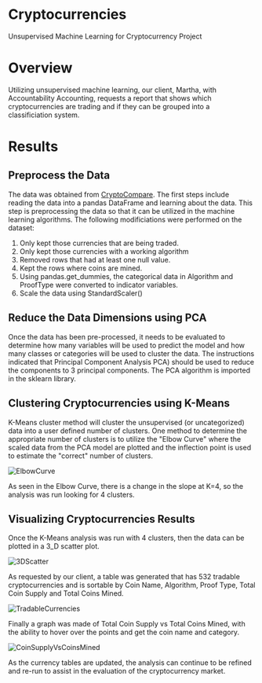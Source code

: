 # Cryptocurrencies
Unsupervised Machine Learning for Cryptocurrency Project

# Overview

Utilizing unsupervised machine learning, our client, Martha, with Accountability Accounting, requests a report that shows which cryptocurrencies are trading and if they can be grouped into a classificiation system.  

# Results

## Preprocess the Data

The data was obtained from [CryptoCompare](https://min-api.cryptocompare.com/data/all/coinlist).  The first steps include reading the data into a pandas DataFrame and learning about the data.  This step is preprocessing the data so that it can be utilized in the machine learning algorithms. The following modificiations were performed on the dataset: 
1. Only kept those currencies that are being traded. 
2. Only kept those currencies with a working algorithm
3. Removed rows that had at least one null value. 
4. Kept the rows where coins are mined. 
5. Using pandas.get_dummies, the categorical data in Algorithm and ProofType were converted to indicator variables. 
6. Scale the data using StandardScaler()

## Reduce the Data Dimensions using PCA

Once the data has been pre-processed, it needs to be evaluated to determine how many variables will be used to predict the model and how many classes or categories will be used to cluster the data. The instructions indicated that Principal Component Analysis PCA) should be used to reduce the components to 3 principal components. The  PCA algorithm is imported in the sklearn library. 

## Clustering Cryptocurrencies using K-Means

K-Means cluster method will cluster the unsupervised (or uncategorized) data into a user defined number of clusters.  One method to determine the appropriate number of clusters is to utilize the "Elbow Curve" where the scaled data from the PCA model are plotted and the inflection point is used to estimate the "correct" number of clusters. 

![ElbowCurve](https://user-images.githubusercontent.com/98054953/175830557-5b044c41-805a-45b4-8c64-ba911f028cfd.png)

As seen in the Elbow Curve, there is a change in the slope at K=4, so the analysis was run looking for 4 clusters. 

## Visualizing Cryptocurrencies Results

Once the K-Means analysis was run with 4 clusters, then the data can be plotted in a 3_D scatter plot. 

![3DScatter](https://user-images.githubusercontent.com/98054953/175830617-152429b4-8a87-49c2-9072-a2bc0211ddd4.png)

As requested by our client, a table was generated that has 532 tradable cryptocurrencies and is sortable by Coin Name, Algorithm, Proof Type, Total Coin Supply and Total Coins Mined. 

![TradableCurrencies](https://user-images.githubusercontent.com/98054953/175830668-d38fb801-5334-4cc6-8288-abdca75578f3.png)

Finally a graph was made of Total Coin Supply vs Total Coins Mined, with the ability to hover over the points and get the coin name and category. 

![CoinSupplyVsCoinsMined](https://user-images.githubusercontent.com/98054953/175830695-863efb24-09a9-41cd-8147-6db3fb412b90.png)

As the currency tables are updated, the analysis can continue to be refined and re-run to assist in the evaluation of the cryptocurrency market. 

